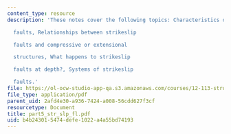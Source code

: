```yaml
---
content_type: resource
description: 'These notes cover the following topics: Characteristics of strikeslip

  faults, Relationships between strikeslip

  faults and compressive or extensional

  structures, What happens to strikeslip

  faults at depth?, Systems of strikeslip

  faults.'
file: https://ol-ocw-studio-app-qa.s3.amazonaws.com/courses/12-113-structural-geology-fall-2005/b4b243015474defe1022a4a55bd74193_part5_str_slp_fl.pdf
file_type: application/pdf
parent_uid: 2afd4e30-a936-7424-a008-56cdd627f3cf
resourcetype: Document
title: part5_str_slp_fl.pdf
uid: b4b24301-5474-defe-1022-a4a55bd74193
---
```

